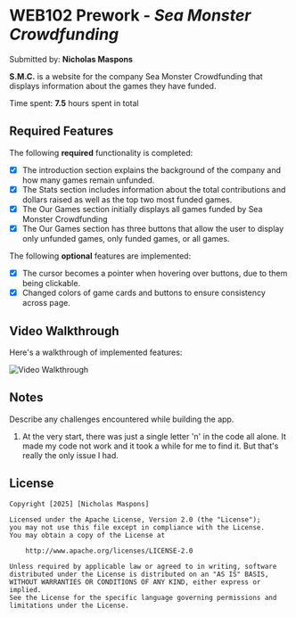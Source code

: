 # WEB102 Prework - *Sea Monster Crowdfunding*

Submitted by: **Nicholas Maspons**

**S.M.C.** is a website for the company Sea Monster Crowdfunding that displays information about the games they have funded.

Time spent: **7.5** hours spent in total

## Required Features

The following **required** functionality is completed:

* [x] The introduction section explains the background of the company and how many games remain unfunded.
* [x] The Stats section includes information about the total contributions and dollars raised as well as the top two most funded games.
* [x] The Our Games section initially displays all games funded by Sea Monster Crowdfunding
* [x] The Our Games section has three buttons that allow the user to display only unfunded games, only funded games, or all games.

The following **optional** features are implemented:

* [x] The cursor becomes a pointer when hovering over buttons, due to them being clickable. 
* [x] Changed colors of game cards and buttons to ensure consistency across page. 

## Video Walkthrough

Here's a walkthrough of implemented features:

<img src='https://i.imgur.com/AebaI27.gif' title='Video Walkthrough' width='' alt='Video Walkthrough' />

## Notes

Describe any challenges encountered while building the app.
1. At the very start, there was just a single letter 'n' in the code all alone. It made my code not work and it took a while for me to find it. But that's really the only issue I had.

## License

    Copyright [2025] [Nicholas Maspons]

    Licensed under the Apache License, Version 2.0 (the "License");
    you may not use this file except in compliance with the License.
    You may obtain a copy of the License at

        http://www.apache.org/licenses/LICENSE-2.0

    Unless required by applicable law or agreed to in writing, software
    distributed under the License is distributed on an "AS IS" BASIS,
    WITHOUT WARRANTIES OR CONDITIONS OF ANY KIND, either express or implied.
    See the License for the specific language governing permissions and
    limitations under the License.
